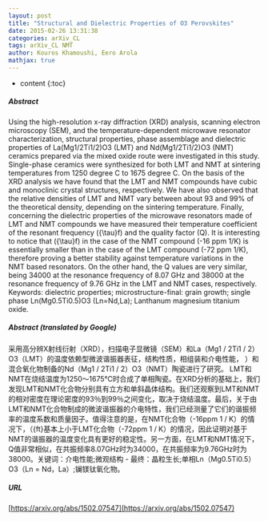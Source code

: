 ```yaml
---
layout: post
title: "Structural and Dielectric Properties of O3 Perovskites"
date: 2015-02-26 13:31:38
categories: arXiv_CL
tags: arXiv_CL NMT
author: Kouros Khamoushi, Eero Arola
mathjax: true
---
```


* content
{:toc}

##### Abstract
Using the high-resolution x-ray diffraction (XRD) analysis, scanning electron microscopy (SEM), and the temperature-dependent microwave resonator characterization, structural properties, phase assemblage and dielectric properties of La(Mg1/2Ti1/2)O3 (LMT) and Nd(Mg1/2Ti1/2)O3 (NMT) ceramics prepared via the mixed oxide route were investigated in this study. Single-phase ceramics were synthesized for both LMT and NMT at sintering temperatures from 1250 degree C to 1675 degree C. On the basis of the XRD analysis we have found that the LMT and NMT compounds have cubic and monoclinic crystal structures, respectively. We have also observed that the relative densities of LMT and NMT vary between about 93 and 99% of the theoretical density, depending on the sintering temperature. Finally, concerning the dielectric properties of the microwave resonators made of LMT and NMT compounds we have measured their temperature coefficient of the resonant frequency ({\tau}f) and the quality factor (Q). It is interesting to notice that ({\tau}f) in the case of the NMT compound (-16 ppm 1/K) is essentially smaller than in the case of the LMT compound (-72 ppm 1/K), therefore proving a better stability against temperature variations in the NMT based resonators. On the other hand, the Q values are very similar, being 34000 at the resonance frequency of 8.07 GHz and 38000 at the resonance frequency of 9.76 GHz in the LMT and NMT cases, respectively. Keywords: dielectric properties; microstructure-final: grain growth; single phase Ln(Mg0.5Ti0.5)O3 (Ln=Nd,La); Lanthanum magnesium titanium oxide.

##### Abstract (translated by Google)
采用高分辨X射线衍射（XRD），扫描电子显微镜（SEM）和La（Mg1 / 2Ti1 / 2）O3（LMT）的温度依赖型微波谐振器表征，结构性质，相组装和介电性能， ）和混合氧化物制备的Nd（Mg1 / 2Ti1 / 2）O3（NMT）陶瓷进行了研究。 LMT和NMT在烧结温度为1250〜1675℃时合成了单相陶瓷。在XRD分析的基础上，我们发现LMT和NMT化合物分别具有立方和单斜晶体结构。我们还观察到LMT和NMT的相对密度在理论密度的93％到99％之间变化，取决于烧结温度。最后，关于由LMT和NMT化合物制成的微波谐振器的介电特性，我们已经测量了它们的谐振频率的温度系数和质量因子。值得注意的是，在NMT化合物（-16ppm 1 / K）的情况下，（{ft}基本上小于LMT化合物（-72ppm 1 / K）的情况，因此证明对基于NMT的谐振器的温度变化具有更好的稳定性。另一方面，在LMT和NMT情况下，Q值非常相似，在共振频率8.07GHz时为34000，在共振频率为9.76GHz时为38000。关键词：介电性能;微观结构 - 最终：晶粒生长;单相Ln（Mg0.5Ti0.5）O3（Ln = Nd，La）;镧镁钛氧化物。

##### URL
[https://arxiv.org/abs/1502.07547](https://arxiv.org/abs/1502.07547)

